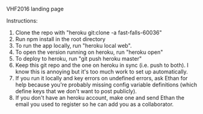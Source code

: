 VHF2016 landing page

Instructions:

1. Clone the repo with "heroku git:clone -a fast-falls-60036"
2. Run npm install in the root directory
3. To run the app locally, run "heroku local web".
4. To open the version running on heroku, run "heroku open"
5. To deploy to heroku, run "git push heroku master"
6. Keep this git repo and the one on heroku in sync (i.e. push to both). I know this is annoying but it's too much work to set up automatically.
7. If you run it locally and key errors on undefined errors, ask Ethan for help because you're probably missing config variable definitions (which define keys that we don't want to post publicly).
8. If you don't have an heroku account, make one and send Ethan the email you used to register so he can add you as a collaborator.
